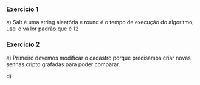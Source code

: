 ### Exercício 1
a) Salt é uma string aleatória e round é o tempo de execução do algoritmo, usei o va
lor padrão que é 12

### Exercício 2 
a) Primeiro devemos modificar o cadastro porque precisamos criar novas senhas cripto
grafadas para poder comparar.

d)